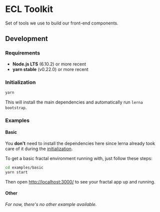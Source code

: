 # ECL Toolkit

Set of tools we use to build our front-end components.

## Development

### Requirements

*   **Node.js LTS** (6.10.2) or more recent
*   **yarn stable** (v0.22.0) or more recent

### Initialization

```sh
yarn
```

This will install the main dependencies and automatically run `lerna bootstrap`.

### Examples

#### Basic

You **don't** need to install the dependencies here since lerna already took 
care of it during the [initialization](#initialization).

To get a basic fractal environment running with, just follow these steps:

```sh
cd examples/basic
yarn start
```

Then open [http://localhost:3000/](http://localhost:3000/) to see your fractal
app up and running.

#### Other

_For now, there's no other example available._
